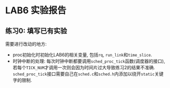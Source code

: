 # LAB6 实验报告

## 练习0: 填写已有实验

需要进行改动的地方:

- proc初始化时初始化LAB6的相关变量, 包括`rq`, `run_link`和`time_slice`.
- 时钟中断的处理: 每次时钟中断都要调用`sched_proc_tick`函数(调度器的接口), 若每个`TICK_NUM`才调用一次则会因为时间片过大导致练习2的结果不准确. `sched_proc_tick`接口需要自己在`sched.c`和`sched.h`内添加以绕开`static`关键字的限制.